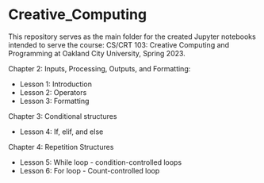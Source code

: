 # Creative_Computing

This repository serves as the main folder for the created Jupyter notebooks intended to serve the course: CS/CRT 103: Creative Computing and Programming at Oakland City University, Spring 2023.

Chapter 2: Inputs, Processing, Outputs, and Formatting:
  * Lesson 1: Introduction
  * Lesson 2: Operators
  * Lesson 3: Formatting

Chapter 3: Conditional structures
  * Lesson 4: If, elif, and else

Chapter 4: Repetition Structures
  * Lesson 5: While loop - condition-controlled loops
  * Lesson 6: For loop - Count-controlled loop
